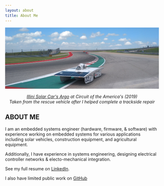 ```yaml
---
layout: about
title: About Me
---
```


![Argo on COTA](/img/argo_cota.jpg)
<p align="center"><i><a href="https://www.illinisolarcar.com/argo">Illini Solar Car's Argo</a> at Circuit of the America's (2019)<br>
Taken from the rescue vehicle after I helped complete a trackside repair</i></p>

## ABOUT ME

I am an embedded systems engineer (hardware, firmware, & software) with experience working on embedded systems for various applications including solar vehicles, construction equipment, and agricultural equipment.  

Additionally, I have experience in systems engineering, designing electrical controller networks & electo-mechanical integration.

See my full resume on [LinkedIn](https://www.linkedin.com/in/jtm/). 

I also have limited public work on [GitHub](https://github.com/jtmullen/)